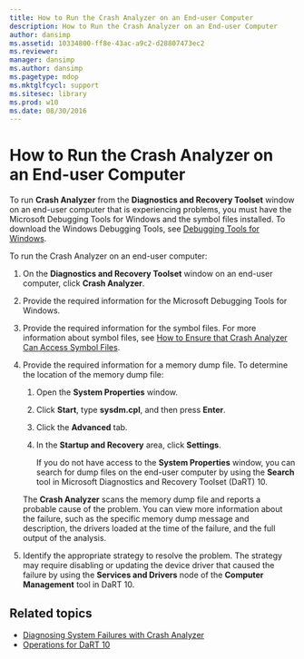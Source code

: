 ```yaml
---
title: How to Run the Crash Analyzer on an End-user Computer
description: How to Run the Crash Analyzer on an End-user Computer
author: dansimp
ms.assetid: 10334800-ff8e-43ac-a9c2-d28807473ec2
ms.reviewer: 
manager: dansimp
ms.author: dansimp
ms.pagetype: mdop
ms.mktglfcycl: support
ms.sitesec: library
ms.prod: w10
ms.date: 08/30/2016
---
```


# How to Run the Crash Analyzer on an End-user Computer

To run **Crash Analyzer** from the **Diagnostics and Recovery Toolset** window on an end-user computer that is experiencing problems, you must have the Microsoft Debugging Tools for Windows and the symbol files installed. To download the Windows Debugging Tools, see [Debugging Tools for Windows](https://go.microsoft.com/fwlink/?LinkId=266248).

To run the Crash Analyzer on an end-user computer:

1. On the **Diagnostics and Recovery Toolset** window on an end-user computer, click **Crash Analyzer**.

2. Provide the required information for the Microsoft Debugging Tools for Windows.

3. Provide the required information for the symbol files. For more information about symbol files, see [How to Ensure that Crash Analyzer Can Access Symbol Files](how-to-ensure-that-crash-analyzer-can-access-symbol-files-dart-10.md).

4. Provide the required information for a memory dump file. To determine the location of the memory dump file:

    1. Open the **System Properties** window.

    2. Click **Start**, type **sysdm.cpl**, and then press **Enter**.

    3. Click the **Advanced** tab.

    4. In the **Startup and Recovery** area, click **Settings**.

        If you do not have access to the **System Properties** window, you can search for dump files on the end-user computer by using the **Search** tool in Microsoft Diagnostics and Recovery Toolset (DaRT) 10.

    The **Crash Analyzer** scans the memory dump file and reports a probable cause of the problem. You can view more information about the failure, such as the specific memory dump message and description, the drivers loaded at the time of the failure, and the full output of the analysis.

5. Identify the appropriate strategy to resolve the problem. The strategy may require disabling or updating the device driver that caused the failure by using the **Services and Drivers** node of the **Computer Management** tool in DaRT 10.

## Related topics

- [Diagnosing System Failures with Crash Analyzer](diagnosing-system-failures-with-crash-analyzer-dart-10.md)
- [Operations for DaRT 10](operations-for-dart-10.md)
